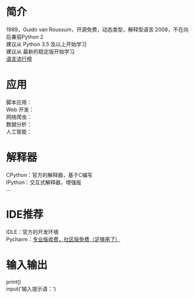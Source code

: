# 简介
1989，Guido van Roussum，开源免费，动态类型，解释型语言
2008，不在向后兼容Python 2  
建议从 Python 3.5 及以上开始学习  
建议从 最新的稳定版开始学习  
[语言流行榜](https://www.tiobe.com/tiobe-index/)  

# 应用
脚本应用：  
Web 开发：  
网络爬虫：  
数据分析：  
人工智能：

# 解释器
CPython：官方的解释器，基于C编写  
IPython：交互式解释器，增强版  
...  

# IDE推荐
IDLE：官方的开发环境  
Pycharm：[专业版收费，社区版免费（足够用了）](https://www.jetbrains.com/pycharm/download/)  

# 输入输出
print()  
input('输入提示语：')

# 

